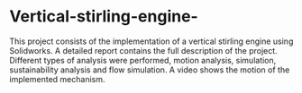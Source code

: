# Vertical-stirling-engine- 
This project consists of the implementation of a vertical stirling engine using Solidworks. 
A detailed report contains the full description of the project.
Different types of analysis were performed, motion analysis, simulation, sustainability analysis and flow simulation.
A video shows the motion of the implemented mechanism. 
